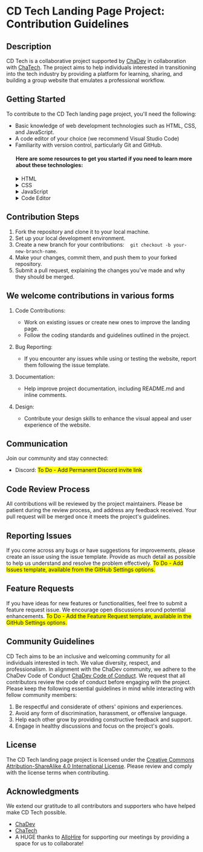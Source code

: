# CD Tech Landing Page Project: Contribution Guidelines

## Description
CD Tech is a collaborative project supported by <a href="https://www.chadev.com" target="_blank">ChaDev</a> in collaboration with <a href="https://www.chatech.org/" target="_blank">ChaTech</a>. The project aims to help individuals interested in transitioning into the tech industry by providing a platform for learning, sharing, and building a group website that emulates a professional workflow.

## Getting Started
To contribute to the CD Tech landing page project, you'll need the following:
 - Basic knowledge of web development technologies such as HTML, CSS, and JavaScript.
 - A code editor of your choice (we recommend Visual Studio Code)
 - Familiarity with version control, particularly Git and GitHub.
 <div style="margin-left: 25px;">

#### Here are some resources to get you started if you need to learn more about these technologies:

<details>
<summary>HTML</summary>

- <span style="background-color: #FFFF00">To Do - Add learning resource links</span>
- sdgsdgsdg
- sdgsdg
</details>

<details>
<summary>CSS</summary>

- <span style="background-color: #FFFF00">To Do - Add learning resource links</span>
- sdgsdgsdg
- sdgsdg
</details>

<details>
<summary>JavaScript</summary>

- <span style="background-color: #FFFF00">To Do - Add learning resource links</span>
- sdgsdgsdg
- sdgsdg
</details>

<details>
<summary>Code Editor</summary>
<p>&nbsp;&nbsp;&nbsp;&nbsp;<a href="https://code.visualstudio.com/download">Download Link for Visual Studio Code</a></p>
</details>

</div>

  ## Contribution Steps
  1. Fork the repository and clone it to your local machine.
  2. Set up your local development environment.
  3. Create a new branch for your contributions: &nbsp;&nbsp; `git checkout -b your-new-branch-name`.
  4. Make your changes, commit them, and push them to your forked repository.
  5. Submit a pull request, explaining the changes you've made and why they should be merged.

## We welcome contributions in various forms
1. Code Contributions:
   - Work on existing issues or create new ones to improve the landing page.
   - Follow the coding standards and guidelines outlined in the project.

2. Bug Reporting:
   - If you encounter any issues while using or testing the website, report them following the issue template.

3. Documentation:
   - Help improve project documentation, including README.md and inline comments.

4. Design:
   - Contribute your design skills to enhance the visual appeal and user experience of the website.

## Communication
Join our community and stay connected:

- Discord:  <span style="background-color: #FFFF00">To Do - Add Permanent Discord invite link</span>

## Code Review Process
All contributions will be reviewed by the project maintainers. Please be patient during the review process, and address any feedback received. Your pull request will be merged once it meets the project's guidelines.

## Reporting Issues
If you come across any bugs or have suggestions for improvements, please create an issue using the issue template. Provide as much detail as possible to help us understand and resolve the problem effectively. <span style="background-color: #FFFF00">To Do - Add Issues template, available from the GitHub Settings options.</span>

## Feature Requests
If you have ideas for new features or functionalities, feel free to submit a feature request issue. We encourage open discussions around potential enhancements.  <span style="background-color: #FFFF00">To Do - Add the Feature Request template, available in the GitHub Settings options.</span>

## Community Guidelines
CD Tech aims to be an inclusive and welcoming community for all individuals interested in tech. We value diversity, respect, and professionalism. In alignment with the ChaDev community, we adhere to the ChaDev Code of Conduct <a href="https://chadev.com/coc/" target="_blank">ChaDev Code of Conduct</a>.  We request that all contributors review the code of conduct before engaging with the project. Please keep the following essential guidelines in mind while interacting with fellow community members:

1. Be respectful and considerate of others' opinions and experiences.
2. Avoid any form of discrimination, harassment, or offensive language.
3. Help each other grow by providing constructive feedback and support.
4. Engage in healthy discussions and focus on the project's goals.

## License
The CD Tech landing page project is licensed under the <a href="http://creativecommons.org/licenses/by-sa/4.0/" target="_blank">Creative Commons Attribution-ShareAlike 4.0 International License</a>. Please review and comply with the license terms when contributing.

## Acknowledgments
We extend our gratitude to all contributors and supporters who have helped make CD Tech possible. 
- <a href="https://www.chadev.com" target="_blank">ChaDev</a> 
- <a href="https://www.chatech.org/" target="_blank">ChaTech</a>
- A HUGE thanks to <a href="https://www.allohire.com/" target="_blank">AlloHire</a> for supporting our meetings by providing a space for us to collaborate!